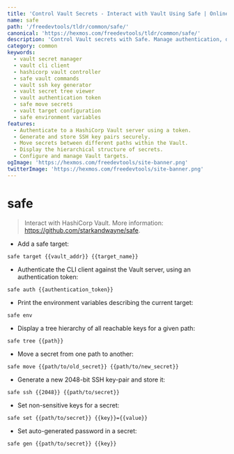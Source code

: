 ```yaml
---
title: 'Control Vault Secrets - Interact with Vault Using Safe | Online Free DevTools by Hexmos'
name: safe
path: '/freedevtools/tldr/common/safe/'
canonical: 'https://hexmos.com/freedevtools/tldr/common/safe/'
description: 'Control Vault secrets with Safe. Manage authentication, display key hierarchies, and securely generate SSH keys. Free online tool, no registration required.'
category: common
keywords:
  - vault secret manager
  - vault cli client
  - hashicorp vault controller
  - safe vault commands
  - vault ssh key generator
  - vault secret tree viewer
  - vault authentication token
  - safe move secrets
  - vault target configuration
  - safe environment variables
features:
  - Authenticate to a HashiCorp Vault server using a token.
  - Generate and store SSH key pairs securely.
  - Move secrets between different paths within the Vault.
  - Display the hierarchical structure of secrets.
  - Configure and manage Vault targets.
ogImage: 'https://hexmos.com/freedevtools/site-banner.png'
twitterImage: 'https://hexmos.com/freedevtools/site-banner.png'
---
```


# safe

> Interact with HashiCorp Vault.
> More information: <https://github.com/starkandwayne/safe>.

- Add a safe target:

`safe target {{vault_addr}} {{target_name}}`

- Authenticate the CLI client against the Vault server, using an authentication token:

`safe auth {{authentication_token}}`

- Print the environment variables describing the current target:

`safe env`

- Display a tree hierarchy of all reachable keys for a given path:

`safe tree {{path}}`

- Move a secret from one path to another:

`safe move {{path/to/old_secret}} {{path/to/new_secret}}`

- Generate a new 2048-bit SSH key-pair and store it:

`safe ssh {{2048}} {{path/to/secret}}`

- Set non-sensitive keys for a secret:

`safe set {{path/to/secret}} {{key}}={{value}}`

- Set auto-generated password in a secret:

`safe gen {{path/to/secret}} {{key}}`
